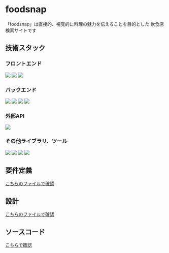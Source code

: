 # foodsnap
「foodsnap」は直接的、視覚的に料理の魅力を伝えることを目的とした
飲食店検索サイトです

## 技術スタック
### フロントエンド
<p>
  <img src="https://img.shields.io/badge/-TypeScript-1a1a1a?logo=typescript&logoColor=3178C6&style=flat" />
  <img src="https://img.shields.io/badge/-Next.js-1a1a1a?logo=next.js&logoColor=white&style=flat" />
  <img src="https://img.shields.io/badge/-Tailwind_CSS-1a1a1a?logo=tailwindcss&logoColor=06B6D4&style=flat" />
</p>

### バックエンド
<p>
  <img src="https://img.shields.io/badge/-TypeScript-1a1a1a?logo=typescript&logoColor=3178C6&style=flat" />
  <img src="https://img.shields.io/badge/-Supabase-1a1a1a?logo=supabase&logoColor=3ECF8E&style=flat" />
  <img src="https://img.shields.io/badge/-Hono-1a1a1a?logo=hono&logoColor=E36002&style=flat" />
  <img src="https://img.shields.io/badge/-Prisma-1a1a1a?logo=prisma&logoColor=2D3748&style=flat" />
</p>

### 外部API
<p>
  <img src="https://img.shields.io/badge/-Mapbox-1a1a1a?logo=mapbox&logoColor=4264FB&style=flat" />
</p>

### その他ライブラリ、ツール
<p>
  <img src="https://img.shields.io/badge/-Swagger-1a1a1a?logo=swagger&logoColor=85EA2D&style=flat" />
  <img src="https://img.shields.io/badge/-Zod-1a1a1a?logo=zod&logoColor=3E67B1&style=flat" />
  <img src="https://img.shields.io/badge/-Zustand-1a1a1a?logo=react&logoColor=FF6B6B&style=flat" />
  <img src="https://img.shields.io/badge/-React_Hook_Form-1a1a1a?logo=react&logoColor=EC5990&style=flat" />
</p>

## 要件定義
<a href="docs/station2/doc2.md">こちらのファイルで確認</a>

## 設計
<a href="docs/station3/doc.md">こちらのファイルで確認</a>

## ソースコード
<a href="https://github.com/Takuya0202/foodsnap-app">こちらで確認</a>